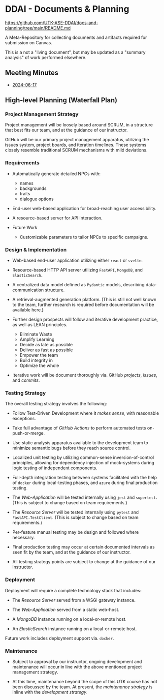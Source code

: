 # DDAI - Documents & Planning

<https://github.com/UTK-ASE-DDAI/docs-and-planning/tree/main/README.md>

A Meta-Repository for collecting documents and artifacts required for
submission on Canvas.

This is a not a "living document", but may be updated as a "summary analysis"
of work performed elsewhere.

## Meeting Minutes

- [2024-06-17](https://github.com/UTK-ASE-DDAI/docs-and-planning/blob/main/minutes-2024-06-17.md)

## High-level Planning (Waterfall Plan)

### Project Management Strategy

Project management will be loosely based around SCRUM, in a structure that best
fits our team, and at the guidance of our instructor.

GitHub will be our primary project management apparatus, utilizing the issues
system, project boards, and iteration timelines. These systems closely resemble
traditional SCRUM mechanisms with mild deviations.

### Requirements

- Automatically generate detailed NPCs with:

  - names
  - backgrounds
  - traits
  - dialogue options

- End-user web-based application for broad-reaching user accessibility.

- A resource-based server for API interaction.

- Future Work
  - Customizable parameters to tailor NPCs to specific campaigns.

### Design & Implementation

- Web-based end-user application utilizing either `react` or `svelte`.

- Resource-based HTTP API server utilizing `FastAPI`, `MongoDB`, and `ElasticSearch`.

- A centralized data model defined as `Pydantic` models, describing
  data-communication structure.

- A retrieval-augmented generation platform. (This is still not well known to
  the team, further research is required before documentation will be available
  here.)

- Further design prospects will follow and iterative development practice, as
  well as LEAN principles.

  - Eliminate Waste
  - Amplify Learning
  - Decide as late as possible
  - Deliver as fast as possible
  - Empower the team
  - Build integrity in
  - Optimize the whole

- Iterative work will be document thoroughly via. GitHub _projects_, _issues_,
  and _commits_.

### Testing Strategy

The overall testing strategy involves the following:

- Follow Test-Driven Development where it _makes sense_, with reasonable exceptions.

- Take full advantage of _GitHub Actions_ to perform automated tests
  on-push-or-merge.

- Use static analysis apparatus available to the development team to minimize
  semantic bugs before they reach source control.

- Localized unit testing by utilizing common-sense inversion-of-control
  principles, allowing for dependency injection of mock-systems during logic
  testing of independent components.

- Full-depth integration testing between systems facilitated with the help of
  `docker` during local-testing phases, and `azure` during final production
  testing.

- The _Web-Application_ will be tested internally using `jest` and `supertest`.
  (This is subject to change based on team requirements.)

- The _Resource Server_ will be tested internally using `pytest` and
  `FastAPI.TestClient`.
  (This is subject to change based on team requirements.)

- Per-feature manual testing may be design and followed where necessary.

- Final production testing may occur at certain documented intervals as seen
  fit by the team, and at the guidance of our instructor.

- All testing strategy points are subject to change at the guidance of our
  instructor.

### Deployment

Deployment will require a complete technology stack that includes:

- The _Resource Server_ served from a WSGI gateway instance.

- The _Web-Application_ served from a static web-host.

- A _MongoDB_ instance running on a local-or-remote host.

- An _ElasticSearch_ instance running on a local-or-remote host.

Future work includes deployment support via. `docker`.

### Maintenance

- Subject to approval by our instructor, ongoing development and maintenance
  will occur in line with the above mentioned project management strategy.

- At this time, maintenance beyond the scope of this UTK course has not been
  discussed by the team. At present, the _maintenance strategy_ is inline with the
  _development strategy_.
